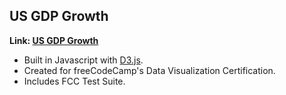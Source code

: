 ## US GDP Growth

**Link: [US GDP Growth](https://shrouded-mesa-16381.herokuapp.com/)**

* Built in Javascript with [D3.js](https://github.com/d3).
* Created for freeCodeCamp's Data Visualization Certification.
* Includes FCC Test Suite.
